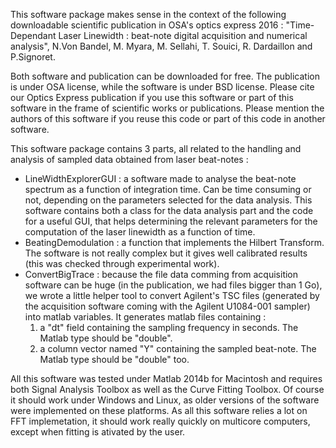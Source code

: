 This software package makes sense in the context of the following  downloadable scientific publication in OSA's optics express 2016 :
"Time-Dependant Laser Linewidth : beat-note digital acquisition and numerical analysis",
N.Von Bandel, M. Myara, M. Sellahi, T. Souici, R. Dardaillon and P.Signoret.

Both software and publication can be downloaded for free. The publication is under OSA license, while the software is under BSD license. 
Please cite our Optics Express publication if you use this software or part of this software in the frame of scientific works or publications. Please mention the  authors of this software if you reuse this code or part of this code in another software.

This software package contains 3 parts, all related to the handling and analysis of sampled data obtained from laser beat-notes :
- LineWidthExplorerGUI : a software made to analyse the beat-note spectrum as a function of integration time. Can be time consuming or not, depending on the parameters selected for the data analysis. This software contains both a class for the data analysis part and the code for a useful GUI, that helps determining the relevant parameters for the computation of the laser linewidth as a function of time.
- BeatingDemodulation : a function that implements the Hilbert Transform. The software is not really complex but it gives well calibrated results (this was checked through experimental work).
- ConvertBigTrace : because the file data comming from acquisition software can be huge (in the publication, we had files bigger than 1 Go), we wrote a little helper tool to convert Agilent's TSC files (generated by the acquisition software coming with the Agilent U1084-001 sampler) into matlab variables. It generates matlab files containing :
  1. a "dt" field containing the sampling frequency in seconds. The Matlab type should be "double".
  2. a column vector named "Y" containing the sampled beat-note. The Matlab type should be "double" too.

All this software was tested under Matlab 2014b for Macintosh and requires both Signal Analysis Toolbox as well as the Curve Fitting Toolbox. Of course it should work under Windows and Linux, as older versions of the software were implemented on these platforms. As all this software relies a lot on FFT implemetation, it should work really quickly on multicore computers, except when fitting is ativated by the user.

